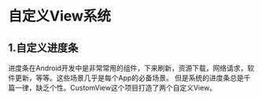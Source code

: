 自定义View系统
==

1.自定义进度条
---

进度条在Android开发中是非常常用的组件，下来刷新，资源下载，网络请求，软件更新，等等。这些场景几乎是每个App的必备场景。
但是系统的进度条总是千篇一律，缺乏个性。CustomView这个项目打造了两个自定义View。
